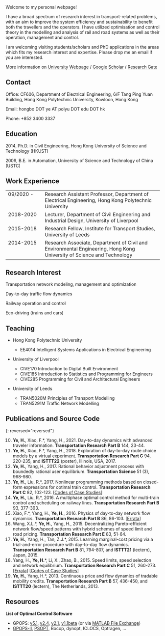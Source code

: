 
Welcome to my personal webpage!

I have a broad spectrum of research interest in transport-related problems, with an aim to improve the system efficiency and sustainability to benefit both the travellers and the operators.  I have utilized optimisation and control theory in the modelling and analysis of rail and road systems as well as their operation, management and control.

I am welcoming visiting students/scholars and PhD applications in the areas which fits my research interest and expertise. Please drop me an email if you are interested.

More information on [University Webpage](http://www.ee.polyu.edu.hk) / [Google Scholar](https://scholar.google.com/citations?user=6LrbJcYAAAAJ) / [Research Gate](https://www.researchgate.net/profile/Hongbo_Ye)

## Contact

Office: CF606, Department of Electrical Engineering, 6/F Tang Ping Yuan Building, Hong Kong Polytechnic University, Kowloon, Hong Kong

Email: hongbo DOT ye AT polyu DOT edu DOT hk

Phone: +852 3400 3337

    
## Education

2014, Ph.D. in Civil Engineering, Hong Kong University of Science and Technology (HKUST)

2009, B.E. in Automation, University of Science and Technology of China (USTC)

## Work Experience

<table style="width: 100%; border: none;">
  <colgroup>
    <col style="width: 120px; border: none;">
    <col>
  </colgroup>
    
  <tr valign="top" style="border: none;">
    <td style="border: none;"> 09/2020 - </td>
    <td style="border: none;"> Research Assistant Professor, Department of Electrical Engineering, Hong Kong Polytechnic University </td>
  </tr>
  <tr valign="top" style=" border: none;">
    <td style="border: none;"> 2018-2020 </td>
    <td style="border: none;"> Lecturer, Department of Civil Engineering and Industrial Design, University of Liverpool </td>
  </tr>
  <tr valign="top"  style=" border: none;">
    <td  style=" border: none;"> 2015-2018 </td>
    <td style=" border: none;"> Research Fellow, Institute for Transport Studies, University of Leeds </td>
  </tr>
  <tr valign="top" style=" border: none;">
    <td style=" border: none;"> 2014-2015 </td>
    <td style=" border: none;"> Research Associate, Department of Civil and Environmental Engineering, Hong Kong University of Science and Technology </td>
  </tr>
</table>

## Research Interest

Transportation network modeling, management and optimization

Day-to-day traffic flow dynamics

Railway operation and control

Eco-driving (trains and cars)

## Teaching

- Hong Kong Polytechnic University

    * EE4014 Intelligent Systems Applications in Electrical Engineering

- University of Liverpool
    
    * CIVE170 Introduction to Digital Built Environment
    * CIVE185 Introduction to Statistics and Programming for Engineers
    * CIVE285 Programming for Civil and Architectural Engineers

- University of Leeds
    
    * TRAN5020M Principles of Transport Modelling
    * TRAN5291M Traffic Network Modelling

## Publications and Source Code

{: reversed="reversed"}

10. **Ye, H.**, Xiao, F.\*, Yang, H., 2021. Day-to-day dynamics with advanced traveler information. **Transportation Research Part B** 144, 23-44.
9. **Ye, H.**, Xiao, F.\*, Yang, H., 2018. Exploration of day-to-day route choice models by a virtual experiment. **Transportation Research Part C** 94, 220-235, and **ISTTT22** (poster), Illinois, USA, 2017.
8. **Ye, H.**, Yang, H., 2017. Rational behavior adjustment process with boundedly rational user equilibrium. **Transportation Science** 51 (3), 968-980. 
7. **Ye, H.**, Liu, R.\*, 2017. Nonlinear programming methods based on closed-form expressions for optimal train control. **Transportation Research Part C** 82, 102-123. [[Codes of Case Studies](docs/2017YL_codes.zip)]
6. **Ye, H.**, Liu, R.\*, 2016. A multiphase optimal control method for multi-train control and scheduling on railway lines. **Transportation Research Part B** 93, 377-393.
5. Xiao, F.\*, Yang, H., **Ye, H.**, 2016. Physics of day-to-day network flow dynamics. **Transportation Research Part B** 86, 86-103. [[Errata](docs/2016XYY_Errata.pdf)]
4. Wang, X.L.\*, **Ye, H.**, Yang, H., 2015. Decentralizing Pareto-efficient network flow/speed patterns with hybrid schemes of speed limit and road pricing. **Transportation Research Part E** 83, 51-64.
3. **Ye, H.**, Yang, H., Tan, Z.J.\*, 2015. Learning marginal-cost pricing via a trial-and-error procedure with day-to-day flow dynamics. **Transportation Research Part B** 81, 794-807, and **ISTTT21** (lectern), Japan, 2015. 
2. Yang, H., **Ye, H.**\*, Li, X., Zhao, B., 2015. Speed limits, speed selection and network equilibrium. **Transportation Research Part C** 51, 260-273. [[Errata](docs/2015YYLZ_Errata.txt)] [[Codes of Case Studies](docs/2015YYLZ_codes.zip)]
1. <strong>Ye, H.</strong>, Yang, H.\*, 2013. Continuous price and flow dynamics of tradable mobility credits. **Transportation Research Part B** 57, 436-450, and **ISTTT20** (lectern), The Netherlands, 2013.


## Resources

**List of Optimal Control Software**
- GPOPS: [v5.1](docs/GPOPS/gpops51.zip), [v2.4](docs/GPOPS/gpops24.zip), [v2.1](docs/GPOPS/gpops21.tgz), [v1.1beta](docs/GPOPS/gpops1-1beta.zip) (or via [MATLAB File Exchange](http://mathworks.com/matlabcentral/fileexchange/21729-gpops))
- [GPOPS-II](http://www.gpops2.com/), [PSOPT](http://www.psopt.org), Bocop, dynopt, ICLOCS, Optragen, ...

